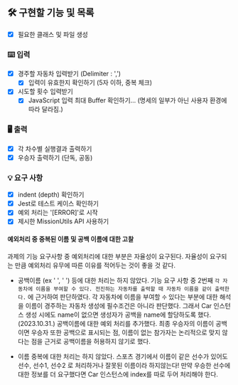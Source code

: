 ## 🛠️ 구현할 기능 및 목록

- [x] 필요한 클래스 및 파일 생성

### ⌨️ 입력

- [x] 경주할 자동차 입력받기 (Delimiter : ',')
  - [x] 입력이 유효한지 확인하기 (5자 이하, 중복 체크)
- [x] 시도할 횟수 입력받기
  - [x] JavaScript 입력 최대 Buffer 확인하기...
  (명세의 일부가 아닌 사용자 환경에 따라 달라짐.)

### 🖥️ 출력

- [x] 각 차수별 실행결과 출력하기
- [x] 우승자 출력하기 (단독, 공동)

### 💡 요구 사항

- [x] indent (depth) 확인하기
- [x] Jest로 테스트 케이스 확인하기
- [x] 예외 처리는 '[ERROR]'로 시작
- [x] 제시한 MissionUtils API 사용하기

#### 예외처리 중 중복된 이름 및 공백 이름에 대한 고찰
과제의 기능 요구사항 중 예외처리에 대한 부분은 자율성이 요구된다.
자율성이 요구되는 만큼 예외처리 유무에 따른 이유를 적어두는 것이 좋을 것 같다.

- 공백이름 (ex ' ', '   ') 등에 대한 처리는 하지 않았다.
기능 요구 사항 중 2번째 `각 자동차에 이름을 부여할 수 있다. 전진하는 자동차를 출력할 때 자동차 이름을 같이 출력한다.` 에 근거하여 판단하였다.
각 자동차에 이름을 부여할 `수` 있다는 부분에 대한 해석을 이름이 경주하는 자동차 생성에 필수조건은 아니라 판단했다.
그래서 Car 인스턴스 생성 시에도 name이 없으면 생성자가 공백을 name에 할당하도록 했다.
(2023.10.31.) 공백이름에 대한 예외 처리를 추가했다. 최종 우승자의 이름이 공백이면 우승자 또한 공백으로 표시되는 점, 이름이 없는 참가자는 논리적으로 맞지 않다는 점을 근거로 공백이름을 허용하지 않기로 했다.

- 이름 중복에 대한 처리는 하지 않았다.
스포츠 경기에서 이름이 같은 선수가 있어도 선수, 선수1, 선수2 로 처리하거나 잘못된 이름이라 하지않는다!
만약 우승한 선수에 대한 정보를 더 요구했다면 Car 인스턴스에 index를 따로 두어 처리해야 한다.
